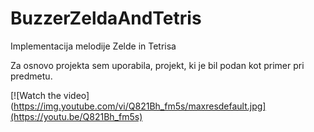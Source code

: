 # BuzzerZeldaAndTetris
Implementacija melodije Zelde in Tetrisa

Za osnovo projekta sem uporabila, projekt, ki je bil podan kot primer pri predmetu.

[![Watch the video](https://img.youtube.com/vi/Q821Bh_fm5s/maxresdefault.jpg](https://youtu.be/Q821Bh_fm5s)

